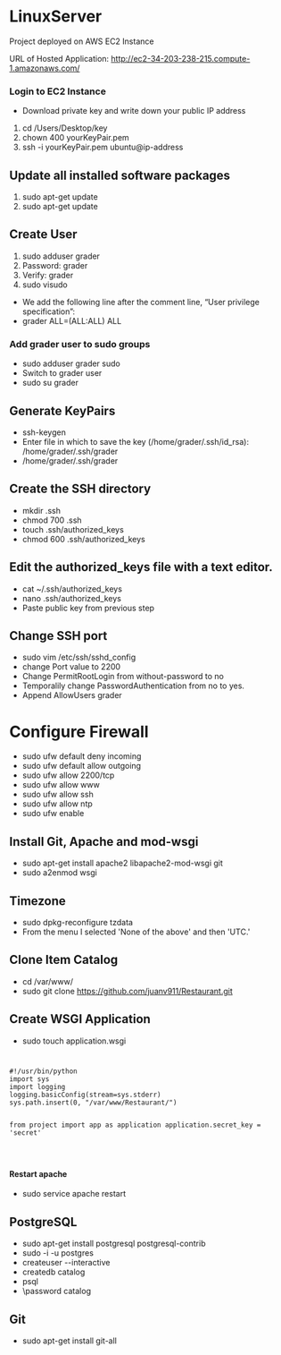 # LinuxServer
Project deployed on AWS EC2 Instance

URL of Hosted Application: http://ec2-34-203-238-215.compute-1.amazonaws.com/

### Login to EC2 Instance
- Download private key and write down your public IP address
1. cd /Users/Desktop/key
2. chown 400 yourKeyPair.pem
3. ssh -i yourKeyPair.pem ubuntu@ip-address

## Update all installed software packages
1. sudo apt-get update
2. sudo apt-get update

## Create User
1. sudo adduser grader
2. Password: grader
3. Verify: grader
4. sudo visudo
- We add the following line after the comment line, “User privilege specification”:
-  grader   ALL=(ALL:ALL) ALL

### Add grader user to sudo groups
-  sudo adduser grader sudo
- Switch to grader user
- sudo su grader

## Generate KeyPairs
- ssh-keygen
- Enter file in which to save the key (/home/grader/.ssh/id_rsa): /home/grader/.ssh/grader
- /home/grader/.ssh/grader

## Create the SSH directory
- mkdir .ssh
- chmod 700 .ssh
- touch .ssh/authorized_keys
- chmod 600 .ssh/authorized_keys

## Edit the authorized_keys file with a text editor.
- cat ~/.ssh/authorized_keys
- nano .ssh/authorized_keys
- Paste public key from previous step

## Change SSH port
- sudo vim /etc/ssh/sshd_config
- change Port value to 2200
- Change PermitRootLogin from without-password to no
- Temporalily change PasswordAuthentication from no to yes.
- Append AllowUsers grader

# Configure Firewall
- sudo ufw default deny incoming
- sudo ufw default allow outgoing
- sudo ufw allow 2200/tcp
- sudo ufw allow www
- sudo ufw allow ssh
- sudo ufw allow ntp
- sudo ufw enable

## Install Git, Apache and mod-wsgi
- sudo apt-get install apache2 libapache2-mod-wsgi git
- sudo a2enmod wsgi

## Timezone
- sudo dpkg-reconfigure tzdata
- From the menu I selected 'None of the above' and then 'UTC.'

## Clone Item Catalog
- cd /var/www/
- sudo git clone https://github.com/juanv911/Restaurant.git

## Create WSGI Application
- sudo touch application.wsgi
<code>
<pre>
#!/usr/bin/python
import sys
import logging
logging.basicConfig(stream=sys.stderr)
sys.path.insert(0, "/var/www/Restaurant/")

from project  import app  as application
application.secret_key = 'secret'
</pre>
</code>
#### Restart apache
- sudo service apache restart

## PostgreSQL
- sudo apt-get install postgresql postgresql-contrib
- sudo -i -u postgres
- createuser --interactive
- createdb catalog
- psql
- \password catalog

## Git
- sudo apt-get install git-all




